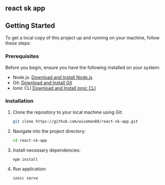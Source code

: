 ## react sk app

## Getting Started

To get a local copy of this project up and running on your machine, follow these steps:

### Prerequisites

Before you begin, ensure you have the following installed on your system:

- Node.js: [Download and Install Node.js](https://nodejs.org/)
- Git: [Download and Install Git](https://git-scm.com/)
- Ionic CLI [Download and Install Ionic CLI](https://ionicframework.com/docs/intro/cli)

### Installation

1. Clone the repository to your local machine using Git:
   ```bash
   git clone https://github.com/wiseman88/react-sk-app.git
   ```
2. Navigate into the project directory:
   ```bash
   cd react-sk-app
   ```
3. Install necessary dependencies:
   ```bash
   npm install
   ```
4. Run application:
   ```bash
   ionic serve
   ```
